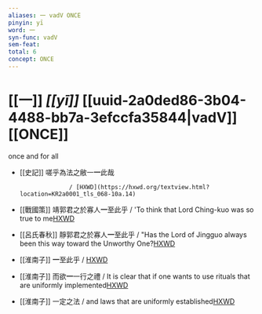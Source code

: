 ```yaml
---
aliases: 一 vadV ONCE
pinyin: yī
word: 一
syn-func: vadV
sem-feat: 
total: 6
concept: ONCE 
---
```

# [[一]] *[[yī]]*  [[uuid-2a0ded86-3b04-4488-bb7a-3efccfa35844|vadV]] [[ONCE]]
once and for all
 - [[史記]] 
                        嗟乎為法之敝一**一**此哉
                        
                     / [HXWD](https://hxwd.org/textview.html?location=KR2a0001_tls_068-10a.14)
 - [[戰國策]] 靖郭君之於寡人**一**至此乎 / 'To think that Lord Ching-kuo was so true to me[HXWD](https://hxwd.org/textview.html?location=KR2e0003_tls_115-3a.43)
 - [[呂氏春秋]] 靜郭君之於寡人**一**至此乎 / "Has the Lord of Jingguo always been this way toward the Unworthy One?[HXWD](https://hxwd.org/textview.html?location=KR3j0009_tls_009-18a.73)
 - [[淮南子]] **一**至此乎 / [HXWD](https://hxwd.org/textview.html?location=KR3j0010_tls_012-26a.41)
 - [[淮南子]] 而欲**一**一行之禮 / It is clear that if one wants to use rituals that are uniformly implemented[HXWD](https://hxwd.org/textview.html?location=KR3j0010_tls_013-6a.42)
 - [[淮南子]] 一定之法 / and laws that are uniformly established[HXWD](https://hxwd.org/textview.html?location=KR3j0010_tls_013-6a.43)